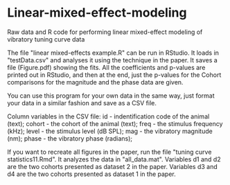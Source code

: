 # Linear-mixed-effect-modeling
Raw data and R code for performing linear mixed-effect modeling of vibratory tuning curve data

The file "linear mixed-effects example.R" can be run in RStudio. It loads in "testData.csv" and analyses it using the technique in the paper. It saves a file (Figure.pdf) showing the fits. All the coefficients and p-values are printed out in RStudio, and then at the end, just the p-values for the Cohort comparisons for the magnitude and the phase data are given.

You can use this program for your own data in the same way, just format your data in a similar fashion and save as a CSV file. 

Column variables in the CSV file:
id - indentification code of the animal (text); 
cohort - the cohort of the animal (text); 
freq - the stimulus frequency (kHz); 
level - the stimulus level (dB SPL); 
mag - the vibratory magnitude (nm); 
phase - the vibratory phase (radians); 


If you want to recreate all figures in the paper, run the file "tuning curve statistics11.Rmd". It analyzes the data in "all_data.mat". Variables d1 and d2 are the two cohorts presented as dataset 2 in the paper. Variables d3 and d4 are the two cohorts presented as dataset 1 in the paper. 




